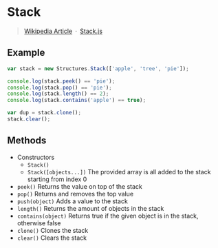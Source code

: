 # Stack

> [Wikipedia Article](http://en.wikipedia.org/wiki/Stack_%29abstract_data_type%29)&ensp;&middot;&ensp;[Stack.js](../src/Stack.js)

## Example

```javascript
var stack = new Structures.Stack(['apple', 'tree', 'pie']);

console.log(stack.peek() == 'pie');
console.log(stack.pop() == 'pie');
console.log(stack.length() == 2);
console.log(stack.contains('apple') == true);

var dup = stack.clone();
stack.clear();
```

## Methods

* Constructors
  * `Stack()`
  * `Stack([objects...])` The provided array is all added to the stack starting from index 0
* `peek()` Returns the value on top of the stack
* `pop()` Returns and removes the top value
* `push(object)` Adds a value to the stack
* `length()` Returns the amount of objects in the stack
* `contains(object)` Returns true if the given object is in the stack, otherwise false
* `clone()` Clones the stack
* `clear()` Clears the stack